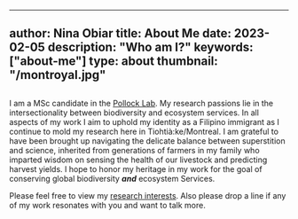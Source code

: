  ---
author: Nina Obiar
title: About Me
date: 2023-02-05
description: "Who am I?"
keywords: ["about-me"]
type: about
thumbnail: "/montroyal.jpg"
---

##
I am a MSc candidate in the [Pollock Lab](https://qbiodiversity.org/). My research passions lie in the intersectionality between biodiversity and ecosystem services. In all aspects of my work I aim to uphold my identity as a Filipino immigrant as I continue to mold my research here in Tiohtià:ke/Montreal. I am grateful to have been brought up navigating the delicate balance between superstition and science, inherited from generations of farmers in my family who imparted wisdom on sensing the health of our livestock and predicting harvest yields. I hope to honor my heritage in my work for the goal of conserving global biodiversity **_and_** ecosystem Services.

Please feel free to view my [research interests](https://ninaobiar.github.io/research). Also please drop a line if any of my work resonates with you and want to talk more.

